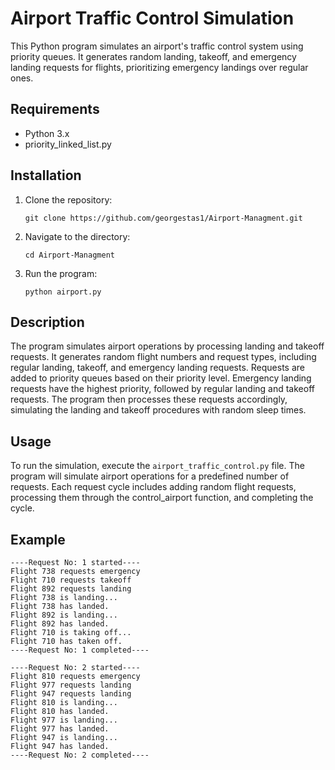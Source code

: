 # Airport Traffic Control Simulation

This Python program simulates an airport's traffic control system using priority queues. It generates random landing, takeoff, and emergency landing requests for flights, prioritizing emergency landings over regular ones.

## Requirements

- Python 3.x
- priority_linked_list.py

## Installation

1. Clone the repository:
    ```
    git clone https://github.com/georgestas1/Airport-Managment.git
    ```
2. Navigate to the directory:
    ```
    cd Airport-Managment
    ```
3. Run the program:
    ```
    python airport.py
    ```
## Description

The program simulates airport operations by processing landing and takeoff requests. It generates random flight numbers and request types, including regular landing, takeoff, and emergency landing requests. Requests are added to priority queues based on their priority level. Emergency landing requests have the highest priority, followed by regular landing and takeoff requests. The program then processes these requests accordingly, simulating the landing and takeoff procedures with random sleep times.

## Usage

To run the simulation, execute the `airport_traffic_control.py` file. The program will simulate airport operations for a predefined number of requests. Each request cycle includes adding random flight requests, processing them through the control_airport function, and completing the cycle.

## Example
```
----Request No: 1 started----
Flight 738 requests emergency
Flight 710 requests takeoff
Flight 892 requests landing
Flight 738 is landing...
Flight 738 has landed.
Flight 892 is landing...
Flight 892 has landed.
Flight 710 is taking off...
Flight 710 has taken off.
----Request No: 1 completed----

----Request No: 2 started----
Flight 810 requests emergency
Flight 977 requests landing
Flight 947 requests landing
Flight 810 is landing...
Flight 810 has landed.
Flight 977 is landing...
Flight 977 has landed.
Flight 947 is landing...
Flight 947 has landed.
----Request No: 2 completed----
```

